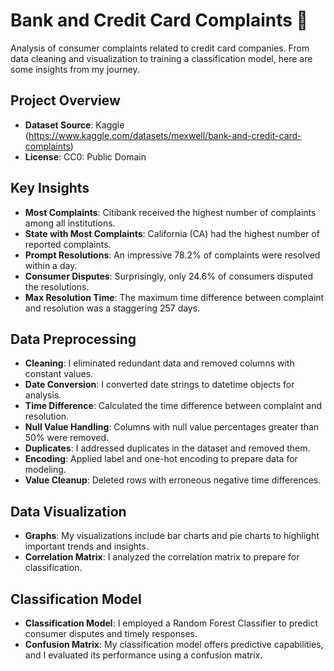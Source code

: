 # Bank and Credit Card Complaints 🏦

Analysis of consumer complaints related to credit card companies. From data cleaning and visualization to training a classification model, here are some insights from my journey.

## Project Overview

- **Dataset Source**: Kaggle (https://www.kaggle.com/datasets/mexwell/bank-and-credit-card-complaints)
- **License**: CC0: Public Domain

## Key Insights

- **Most Complaints**: Citibank received the highest number of complaints among all institutions.
- **State with Most Complaints**: California (CA) had the highest number of reported complaints.
- **Prompt Resolutions**: An impressive 78.2% of complaints were resolved within a day.
- **Consumer Disputes**: Surprisingly, only 24.6% of consumers disputed the resolutions.
- **Max Resolution Time**: The maximum time difference between complaint and resolution was a staggering 257 days.

## Data Preprocessing

- **Cleaning**: I eliminated redundant data and removed columns with constant values.
- **Date Conversion**: I converted date strings to datetime objects for analysis.
- **Time Difference**: Calculated the time difference between complaint and resolution.
- **Null Value Handling**: Columns with null value percentages greater than 50% were removed.
- **Duplicates**: I addressed duplicates in the dataset and removed them.
- **Encoding**: Applied label and one-hot encoding to prepare data for modeling.
- **Value Cleanup**: Deleted rows with erroneous negative time differences.

## Data Visualization

- **Graphs**: My visualizations include bar charts and pie charts to highlight important trends and insights.
- **Correlation Matrix**: I analyzed the correlation matrix to prepare for classification.

## Classification Model
- **Classification Model**: I employed a Random Forest Classifier to predict consumer disputes and timely responses. 
- **Confusion Matrix**: My classification model offers predictive capabilities, and I evaluated its performance using a confusion matrix.
